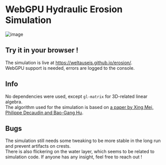# WebGPU Hydraulic Erosion Simulation

![image](https://github.com/user-attachments/assets/219c00ed-c64d-4391-94cc-362a8d320fe7)

## Try it in your browser !

The simulation is live at https://weltauseis.github.io/erosion/.  
WebGPU support is needed, errors are logged to the console.

## Info

No dependencies were used, except `gl-matrix` for 3D-related linear algebra.  
The algorithm used for the simulation is based on [a paper by Xing Mei, Philippe Decaudin and Bao-Gang Hu](https://inria.hal.science/inria-00402079/document).

## Bugs

The simulation still needs some tweaking to be more stable in the long run and prevent artifacts on crests.  
There is also flickering on the water layer, which seems to be related to simulation code. If anyone has any insight, feel free to reach out !
